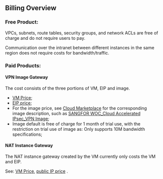 ## Billing Overview

### Free Product:

VPCs, subnets, route tables, security groups, and network ACLs are free of charge and do not require users to pay.

Communication over the intranet between different instances in the same region does not require costs for bandwidth/traffic.



### Paid Products:

#### VPN Image Gateway

The cost consists of the three portions of VM, EIP and image.

- [VM Price](/documentation/Elastic-Compute/Virtual-Machine/Pricing/Price.md);
- [EIP price](/documentation/Networking/Elastic-IP/Pricing/Price-Overview.md);
- For the image price, see [Cloud Marketplace](https://market.jdcloud.com/) for the corresponding image description, such as [SANGFOR WOC_Cloud Accelerated IPsec_VPN Image](https://market.jdcloud.com/520009.html);
- Image default is free of charge for 1 month of trial use, with the restriction on trial use of image as: Only supports 10M bandwidth specifications;



#### NAT Instance Gateway

The NAT instance gateway created by the VM currently only costs the VM and EIP.

See: [VM Price](/documentation/Elastic-Compute/Virtual-Machine/Pricing/Price.md), [public IP price](/documentation/Networking/Elastic-IP/Pricing/Price-Overview.md) .